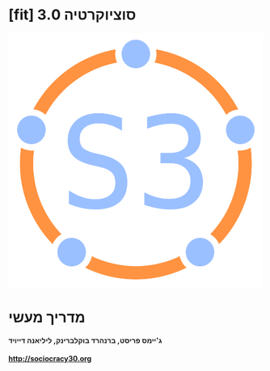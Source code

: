 # [fit] סוציוקרטיה 3.0

![fit](img/framework/logo.png)

# מדריך מעשי

#### ג'יימס פריסט, ברנהרד בוקלברינק, ליליאנה דייויד

#### <http://sociocracy30.org>